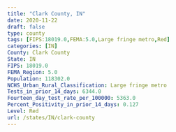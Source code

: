 ```yaml
---
title: "Clark County, IN"
date: 2020-11-22
draft: false
type: county
tags: [FIPS:18019.0,FEMA:5.0,Large fringe metro,Red]
categories: [IN]
County: Clark County
State: IN
FIPS: 18019.0
FEMA_Region: 5.0
Population: 118302.0
NCHS_Urban_Rural_Classification: Large fringe metro
Tests_in_prior_14_days: 6344.0
Fourteen_day_test_rate_per_100000: 5363.0
Percent_Positivity_in_prior_14_days: 0.127
Level: Red
url: /states/IN/clark-county
---
```



